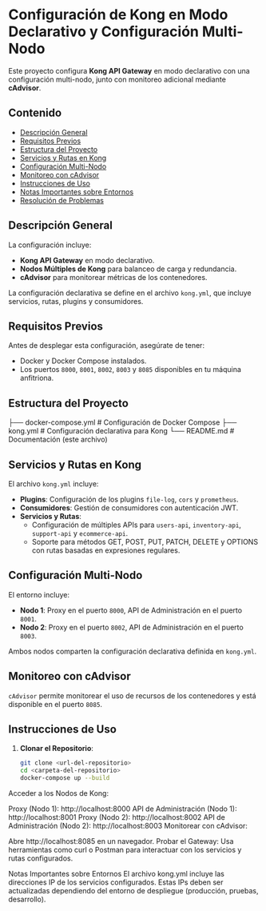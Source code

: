 # Configuración de Kong en Modo Declarativo y Configuración Multi-Nodo

Este proyecto configura **Kong API Gateway** en modo declarativo con una configuración multi-nodo, junto con monitoreo adicional mediante **cAdvisor**.

## Contenido
- [Descripción General](#descripción-general)
- [Requisitos Previos](#requisitos-previos)
- [Estructura del Proyecto](#estructura-del-proyecto)
- [Servicios y Rutas en Kong](#servicios-y-rutas-en-kong)
- [Configuración Multi-Nodo](#configuración-multi-nodo)
- [Monitoreo con cAdvisor](#monitoreo-con-cadvisor)
- [Instrucciones de Uso](#instrucciones-de-uso)
- [Notas Importantes sobre Entornos](#notas-importantes-sobre-entornos)
- [Resolución de Problemas](#resolución-de-problemas)

## Descripción General

La configuración incluye:
- **Kong API Gateway** en modo declarativo.
- **Nodos Múltiples de Kong** para balanceo de carga y redundancia.
- **cAdvisor** para monitorear métricas de los contenedores.

La configuración declarativa se define en el archivo `kong.yml`, que incluye servicios, rutas, plugins y consumidores.

## Requisitos Previos

Antes de desplegar esta configuración, asegúrate de tener:
- Docker y Docker Compose instalados.
- Los puertos `8000`, `8001`, `8002`, `8003` y `8085` disponibles en tu máquina anfitriona.

## Estructura del Proyecto
├── docker-compose.yml # Configuración de Docker Compose 
├── kong.yml # Configuración declarativa para Kong 
└── README.md # Documentación (este archivo)


## Servicios y Rutas en Kong

El archivo `kong.yml` incluye:
- **Plugins**: Configuración de los plugins `file-log`, `cors` y `prometheus`.
- **Consumidores**: Gestión de consumidores con autenticación JWT.
- **Servicios y Rutas**:
  - Configuración de múltiples APIs para `users-api`, `inventory-api`, `support-api` y `ecommerce-api`.
  - Soporte para métodos GET, POST, PUT, PATCH, DELETE y OPTIONS con rutas basadas en expresiones regulares.

## Configuración Multi-Nodo

El entorno incluye:
- **Nodo 1**: Proxy en el puerto `8000`, API de Administración en el puerto `8001`.
- **Nodo 2**: Proxy en el puerto `8002`, API de Administración en el puerto `8003`.

Ambos nodos comparten la configuración declarativa definida en `kong.yml`.

## Monitoreo con cAdvisor

`cAdvisor` permite monitorear el uso de recursos de los contenedores y está disponible en el puerto `8085`.

## Instrucciones de Uso

1. **Clonar el Repositorio**:
   ```bash
   git clone <url-del-repositorio>
   cd <carpeta-del-repositorio>
   docker-compose up --build
   ```

Acceder a los Nodos de Kong:

Proxy (Nodo 1): http://localhost:8000
API de Administración (Nodo 1): http://localhost:8001
Proxy (Nodo 2): http://localhost:8002
API de Administración (Nodo 2): http://localhost:8003
Monitorear con cAdvisor:

Abre http://localhost:8085 en un navegador.
Probar el Gateway: Usa herramientas como curl o Postman para interactuar con los servicios y rutas configurados.

Notas Importantes sobre Entornos
El archivo kong.yml incluye las direcciones IP de los servicios configurados. Estas IPs deben ser actualizadas dependiendo del entorno de despliegue (producción, pruebas, desarrollo).


